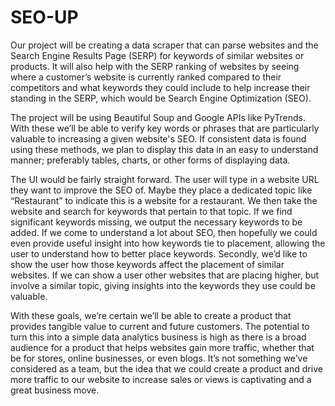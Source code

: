 # SEO-UP

Our project will be creating a data scraper that can parse websites and the Search Engine Results Page (SERP) for keywords of similar websites or products. It will also help with the SERP ranking of websites by seeing where a customer’s website is currently ranked compared to their competitors and what keywords they could include to help increase their standing in the SERP, which would be Search Engine Optimization (SEO).
  
The project will be using Beautiful Soup and Google APIs like PyTrends. With these we’ll be able to verify key words or phrases that are particularly valuable to increasing a given website's SEO. If consistent data is found using these methods, we plan to display this data in an easy to understand manner; preferably tables, charts, or other forms of displaying data.
  
The UI would be fairly straight forward. The user will type in a website URL they want to improve the SEO of. Maybe they place a dedicated topic like “Restaurant” to indicate this is a website for a restaurant. We then take the website and search for keywords that pertain to that topic. If we find significant keywords missing, we output the necessary keywords to be added. If we come to understand a lot about SEO, then hopefully we could even provide useful insight into how keywords tie to placement, allowing the user to understand how to better place keywords. Secondly, we’d like to show the user how those keywords affect the placement of similar websites. If we can show a user other websites that are placing higher, but involve a similar topic, giving insights into the keywords they use could be valuable.
	
With these goals, we’re certain we’ll be able to create a product that provides tangible value to current and future customers. The potential to turn this into a simple data analytics business is high as there is a broad audience for a product that helps websites gain more traffic, whether that be for stores, online businesses, or even blogs. It’s not something we’ve considered as a team, but the idea that we could create a product and drive more traffic to our website to increase sales or views is captivating and a great business move.
